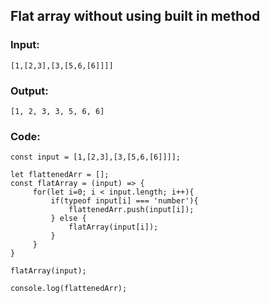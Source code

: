 ## Flat array without using built in method

### Input:

```
[1,[2,3],[3,[5,6,[6]]]]
```

### Output:

```
[1, 2, 3, 3, 5, 6, 6]
```

### Code:

```
const input = [1,[2,3],[3,[5,6,[6]]]];

let flattenedArr = [];
const flatArray = (input) => {
     for(let i=0; i < input.length; i++){
         if(typeof input[i] === 'number'){
             flattenedArr.push(input[i]);
         } else {
             flatArray(input[i]);
         }
     }
}

flatArray(input);

console.log(flattenedArr);
```

